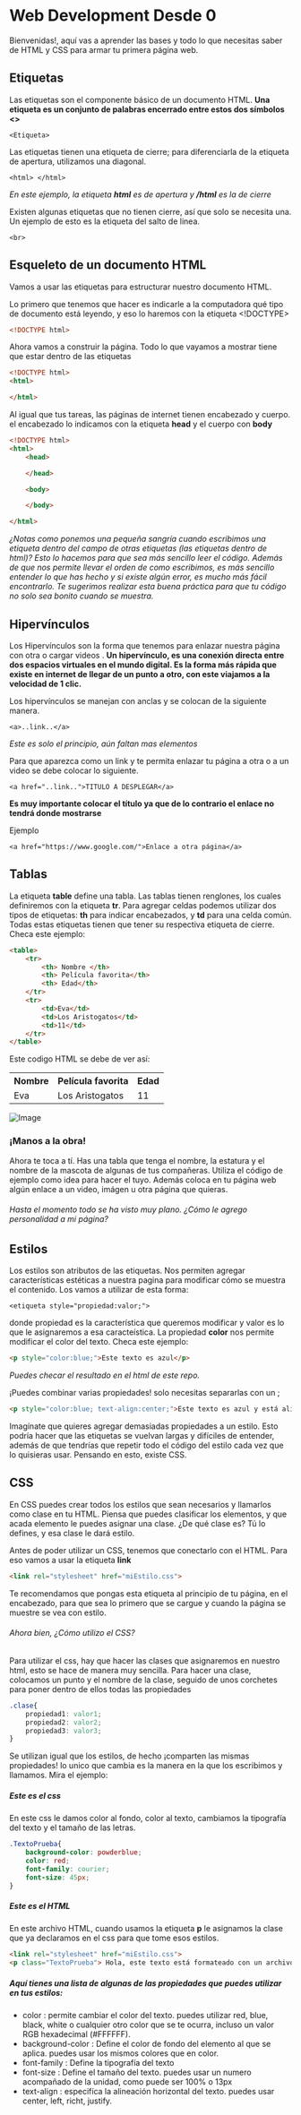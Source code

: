 # Web Development Desde 0
Bienvenidas!, aquí vas a aprender las bases y todo lo que necesitas saber de HTML y CSS para armar tu primera página web.

## Etiquetas
Las etiquetas son el componente básico de un documento HTML.
**Una etiqueta es un conjunto de palabras encerrado entre estos dos símbolos <>**
```
<Etiqueta>
```
Las etiquetas tienen una etiqueta de cierre; para diferenciarla de la etiqueta de apertura, utilizamos una diagonal.
```
<html> </html>
```
*En este ejemplo, la etiqueta **html** es de apertura y **/html** es la de cierre*

Existen algunas etiquetas que no tienen cierre, así que solo se necesita una. Un ejemplo de esto es la etiqueta del salto de linea. 
```
<br> 
```
## Esqueleto de un documento HTML
Vamos a usar las etiquetas para estructurar nuestro documento HTML.

Lo primero que tenemos que hacer es indicarle a la computadora qué tipo de documento está leyendo, y eso lo haremos con la etiqueta <!DOCTYPE> 
```html
<!DOCTYPE html>
```
Ahora vamos a construir la página. Todo lo que vayamos a mostrar tiene que estar dentro de las etiquetas <html>

```html
<!DOCTYPE html>
<html>

</html>
```
Al igual que tus tareas, las páginas de internet tienen encabezado y cuerpo. el encabezado lo indicamos con la etiqueta **head** y el cuerpo con **body** 
```html
<!DOCTYPE html>
<html>
    <head>

    </head>

    <body>

    </body>

</html>
```
*¿Notas como ponemos una pequeña sangría cuando escribimos una etiqueta dentro del campo de otras etiquetas (las etiquetas dentro de html)?
Esto lo hacemos para que sea más sencillo leer el código. Además de que nos permite llevar el orden de como escribimos, es más sencillo entender lo que has hecho y si existe algún error, es mucho más fácil encontrarlo. Te sugerimos realizar esta buena práctica para que tu código no solo sea bonito cuando se muestra.*

##  Hipervínculos 
Los Hipervínculos son la forma que tenemos para enlazar nuestra página con otra o cargar videos .
**Un hipervínculo, es una conexión directa entre dos espacios virtuales en el mundo digital. Es la forma más rápida que existe en internet de llegar de un punto a otro, con este viajamos a la velocidad de 1 clic.**

Los hipervínculos se manejan con anclas y se colocan de la siguiente manera.
```
<a>..link..</a>
```
*Este es solo el principio, aún faltan mas elementos*

Para que aparezca como un link y te permita enlazar tu página a otra o a un video se debe colocar lo siguiente. 
```
<a href="..link..">TITULO A DESPLEGAR</a>
```
**Es muy importante colocar el título ya que de lo contrario el enlace no tendrá donde mostrarse**

Ejemplo
```
<a href="https://www.google.com/">Enlace a otra página</a>
```

## Tablas
La etiqueta **table** define una tabla. Las tablas tienen renglones, los cuales definiremos con la etiqueta **tr**. Para agregar celdas podemos utilizar dos tipos de etiquetas: **th** para indicar encabezados, y **td** para una celda común. Todas estas etiquetas tienen que tener su respectiva etiqueta de cierre. Checa este ejemplo:
```html
<table>
    <tr>
        <th> Nombre </th>
        <th> Película favorita</th>
        <th> Edad</th>
    </tr>
    <tr>
        <td>Eva</td>
        <td>Los Aristogatos</td>
        <td>11</td>
    </tr>
</table>
```
Este codigo HTML se debe de ver así:

<table>
    <tr>
        <th> Nombre </th>
        <th> Película favorita</th>
        <th> Edad</th>
    </tr>
    <tr>
        <td>Eva</td>
        <td>Los Aristogatos</td>
        <td>11</td>
    </tr>
</table>

![Image](Image.png)
### ¡Manos a la obra!
Ahora te toca a tí. Has una tabla que tenga el nombre, la estatura y el nombre de la mascota de algunas de tus compañeras. Utiliza el código de ejemplo como idea para hacer el tuyo. Además coloca en tu página web algún enlace a un video, imágen u otra página que quieras.

###### Hasta el momento todo se ha visto muy plano. ¿Cómo le agrego personalidad a mi página?

## Estilos
Los estilos son atributos de las etiquetas. Nos permiten agregar características estéticas a nuestra pagina para modificar cómo se muestra el contenido. Los vamos a utilizar de esta forma:
```
<etiqueta style="propiedad:valor;">
```
donde propiedad es la característica que queremos modificar y valor es lo que le asignaremos a esa caracteística.
La propiedad **color** nos permite modificar el color del texto. Checa este ejemplo:
```html
<p style="color:blue;">Este texto es azul</p>
```
*Puedes checar el resultado en el html de este repo.*

¡Puedes combinar varias propiedades! solo necesitas separarlas con un ;
```html
<p style="color:blue; text-align:center;">Este texto es azul y está alineado al centro</p>
```

Imagínate que quieres agregar demasiadas propiedades a un estilo. Esto podría hacer que las etiquetas se vuelvan largas y difíciles de entender, además de que tendrías que repetir todo el código del estilo cada vez que lo quisieras usar. Pensando en esto, existe CSS. 

## CSS

En CSS puedes crear todos los estilos que sean necesarios y llamarlos como clase en tu HTML. Piensa que puedes clasificar los elementos, y que acada elemento le puedes asignar una clase. ¿De qué clase es? Tú lo defines, y esa clase le dará estilo. 

Antes de poder utilizar un CSS, tenemos que conectarlo con el HTML. Para eso vamos a usar la etiqueta **link**

```html
<link rel="stylesheet" href="miEstilo.css">
```
Te recomendamos que pongas esta etiqueta al principio de tu página, en el encabezado, para que sea lo primero que se cargue y cuando la página se muestre se vea con estilo.

###### Ahora bien, ¿Cómo utilizo el CSS?

Para utilizar el css, hay que hacer las clases que asignaremos en nuestro html, esto se hace de manera muy sencilla. Para hacer una clase, colocamos un punto y el nombre de la clase, seguido de unos corchetes para poner dentro de ellos todas las propiedades

```css
.clase{
    propiedad1: valor1;
    propiedad2: valor2;
    propiedad3: valor3;
}
```
Se utilizan igual que los estilos, de hecho ¡comparten las mismas propiedades! lo unico que cambia es la manera en la que los escribimos y llamamos. Mira el ejemplo:

##### Este es el css
En este css le damos color al fondo, color al texto, cambiamos la tipografía del texto y el tamaño de las letras.

```css
.TextoPrueba{
    background-color: powderblue;
    color: red;
    font-family: courier;
    font-size: 45px;
}
```

##### Este es el HTML
En este archivo HTML, cuando usamos la etiqueta **p** le asignamos la clase que ya declaramos en el css para que tome esos estilos.

```html
<link rel="stylesheet" href="miEstilo.css">
<p class="TextoPrueba"> Hola, este texto está formateado con un archivo css</p>
```

##### Aquí tienes una lista de algunas de las propiedades que puedes utilizar en tus estilos:

- color : permite cambiar el color del texto. puedes utilizar red, blue, black, white o cualquier otro color que se te ocurra, incluso un valor RGB hexadecimal (#FFFFFF).
- background-color : Define el color de fondo del elemento al que se aplica. puedes usar los mismos colores que en color.
- font-family : Define la tipografía del texto
- font-size : Define el tamaño del texto. puedes usar un numero acompañado de la unidad, como puede ser 100% o 13px
- text-align : especifíca la alineación horizontal del texto. puedes usar center, left, richt, justify.


